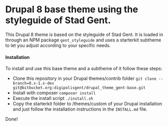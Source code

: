 # Drupal 8 base theme using the styleguide of Stad Gent.
This Drupal 8 theme is based on the styleguide of Stad Gent.
It is loaded in through an NPM package `gent_styleguide` and uses a starterkit
subtheme to let you adjust according to your specific needs.

#### Installation
To install and use this base theme and a subtheme of it follow these steps:
- Clone this repository in your Drupal themes/contrib folder
  `git clone --branch=8.x-1.x-dev git@bitbucket.org:digipolisgent/drupal_theme_gent-base.git`
- Install with composer
  `composer install`
- Execute the install script
  `./install.sh`
- Copy the starterkit folder to /themes/custom of your Drupal installation and just follow the installation instructions in the `INSTALL.md` file.

Done!
